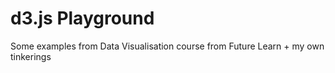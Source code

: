 # d3.js Playground

Some examples from Data Visualisation course from Future Learn + my own tinkerings
